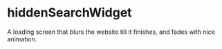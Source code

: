 # hiddenSearchWidget
A loading screen that blurs the website till it finishes, and fades with nice animation.

